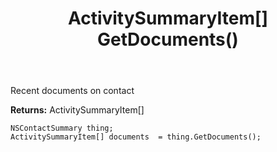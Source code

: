﻿---
uid: crmscript_ref_NSContactSummary_GetDocuments
title: ActivitySummaryItem[] GetDocuments()
intellisense: NSContactSummary.GetDocuments
keywords: NSContactSummary, GetDocuments
so.topic: reference
---

Recent documents on contact

**Returns:** ActivitySummaryItem[]


```crmscript
NSContactSummary thing;
ActivitySummaryItem[] documents  = thing.GetDocuments();
```


